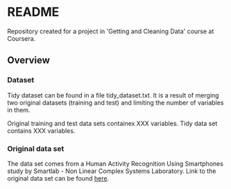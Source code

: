 # README
Repository created for a project in 'Getting and Cleaning Data' course at Coursera.

## Overview

### Dataset

Tidy dataset can be found in a file tidy_dataset.txt. It is a result of merging two original datasets (training and test) and limiting the number of variables in them.

Original training and test data sets containex XXX variables.
Tidy data set contains XXX variables.

### Original data set

The data set comes from a Human Activity Recognition Using Smartphones study by Smartlab - Non Linear Complex Systems Laboratory. Link to the original data set can be found [here](http://archive.ics.uci.edu/ml/datasets/Human+Activity+Recognition+Using+Smartphones).
